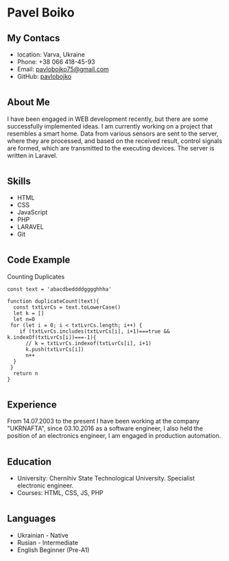 # Pavel Boiko #
###
## My Contacs ##
* location: Varva, Ukraine 
* Phone: +38 066 418-45-93
* Email: pavlobojko75@gmail.com
* GitHub: [pavlobojko](https://github.com/PavloBojko "My github")

# #
## About Me ##
I have been engaged in WEB development recently, but there are some successfully implemented ideas. I am currently working on a project that resembles a smart home. Data from various sensors are sent to the server, where they are processed, and based on the received result, control signals are formed, which are transmitted to the executing devices. The server is written in Laravel. 
# #
## Skills ##
* HTML
* CSS
* JavaScript
* PHP
* LARAVEL
* Git
# #
## Code Example ##
Counting Duplicates

    const text = 'abacdbeddddgggghhha'

    function duplicateCount(text){
      const txtLvrCs = text.toLowerCase()
      let k = []
      let n=0
     for (let i = 0; i < txtLvrCs.length; i++) {
        if (txtLvrCs.includes(txtLvrCs[i], i+1)===true && k.indexOf(txtLvrCs[i])===-1){
          // k = txtLvrCs.indexof(txtLvrCs[i], i+1)
          k.push(txtLvrCs[i])
          n++
      }
     }
      return n
    }
# #
## Experience ##
From 14.07.2003 to the present I have been working at the company "UKRNAFTA", since 03.10.2016 as a software engineer, I also held the position of an electronics engineer, I am engaged in production automation.
# #
## Education ##
* University: Chernihiv State Technological University. Specialist electronic engineer.
* Сourses: HTML, CSS, JS, PHP
# #
## Languages ##
* Ukrainian - Native
* Rusian - Intermediate
* English Beginner (Pre-A1)